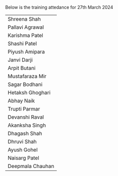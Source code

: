 Below is the training attedance for 27th March 2024

|   |
|---|
|Shreena Shah|
|Pallavi Agrawal|
|Karishma Patel|
|Shashi Patel|
|Piyush Amipara|
|Janvi Darji|
|Arpit Butani|
|Mustafaraza Mir|
|Sagar Bodhani|
|Hetaksh Ghoghari|
|Abhay Naik|
|Trupti Parmar|
|Devanshi Raval|
|Akanksha Singh|
|Dhagash Shah|
|Dhruvi Shah|
|Ayush Gohel|
|Naisarg Patel|
|Deepmala Chauhan|